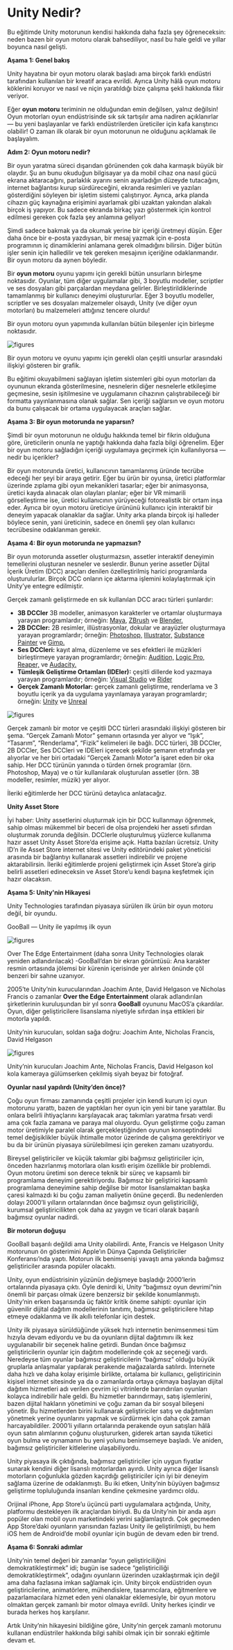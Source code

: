 # Unity Nedir?

Bu eğitimde Unity motorunun kendisi hakkında daha fazla şey öğreneceksin: neden bazen bir oyun motoru olarak bahsediliyor, nasıl bu hale geldi ve yıllar boyunca nasıl gelişti.


**Aşama 1: Genel bakış**

Unity hayatına bir oyun motoru olarak başladı ama birçok farklı endüstri tarafından kullanılan bir kreatif araca evrildi. Ayrıca Unity hâlâ oyun motoru köklerini koruyor ve nasıl ve niçin yaratıldığı bize çalışma şekli hakkında fikir veriyor.

Eğer **oyun motoru** teriminin ne olduğundan emin değilsen, yalnız değilsin! Oyun motorları oyun endüstrisinde sık sık tartışılır ama nadiren açıklanırlar — bu yeni başlayanlar ve farklı endüstrilerden üreticiler için kafa karıştırıcı olabilir! O zaman ilk olarak bir oyun motorunun ne olduğunu açıklamak ile başlayalım.


**Adım 2: Oyun motoru nedir?**

Bir oyun yaratma süreci dışarıdan görünenden çok daha karmaşık büyük bir olaydır. Şu an bunu okuduğun bilgisayar ya da mobil cihaz ona nasıl gücü ekrana aktaracağını, parlaklık ayarını senin ayarladığın düzeyde tutacağını, internet bağlantısı kurup sürdüreceğini, ekranda resimleri ve yazıları gösterdiğini söyleyen bir işletim sistemi çalıştırıyor. Ayrıca, arka planda cihazın güç kaynağına erişimini ayarlamak gibi uzaktan yakından alakalı birçok iş yapıyor. Bu sadece ekranda birkaç yazı göstermek için kontrol edilmesi gereken çok fazla şey anlamına geliyor!

Şimdi sadece bakmak ya da okumak yerine bir içeriği üretmeyi düşün. Eğer daha önce bir e-posta yazdıysan, bir mesaj yazmak için e-posta programının iç dinamiklerini anlamana gerek olmadığını bilirsin. Diğer bütün işler senin için halledilir ve tek gereken mesajının içeriğine odaklanmandır. Bir oyun motoru da aynen böyledir.

Bir **oyun motoru** oyunu yapımı için gerekli bütün unsurların birleşme noktasıdır. Oyunlar, tüm diğer uygulamalar gibi, 3 boyutlu modeller, scriptler ve ses dosyaları gibi parçalardan meydana gelirler. Birleştirildiklerinde tamamlanmış bir kullanıcı deneyimi oluştururlar. Eğer 3 boyutlu modeller, scriptler ve ses dosyaları malzemeler olsaydı, Unity (ve diğer oyun motorları) bu malzemeleri attığınız tencere olurdu!

Bir oyun motoru oyun yapımında kullanılan bütün bileşenler için birleşme noktasıdır.

![figures](https://raw.githubusercontent.com/Kodluyoruz/taskforce/main/unity-essentials/what-unity/figures/Foundations_Intro2U_1.1.2.1.png)

Bir oyun motoru ve oyunu yapımı için gerekli olan çeşitli unsurlar arasındaki ilişkiyi gösteren bir grafik. 

Bu eğitimi okuyabilmeni sağlayan işletim sistemleri gibi oyun motorları da oyununun ekranda gösterilmesine, nesnelerin diğer nesnelerle etkileşime geçmesine, sesin işitilmesine ve uygulamanın cihazının çalıştırabileceği bir formatta yayınlanmasına olanak sağlar. Sen içeriği sağlarsın ve oyun motoru da bunu çalışacak bir ortama uygulayacak araçları sağlar.


**Aşama 3: Bir oyun motorunda ne yaparsın?**

Şimdi bir oyun motorunun ne olduğu hakkında temel bir fikrin olduğuna göre, üreticilerin onunla ne yaptığı hakkında daha fazla bilgi öğrenelim. Eğer bir oyun motoru sağladığın içeriği uygulamaya geçirmek için kullanılıyorsa — nedir bu içerikler?

Bir oyun motorunda üretici, kullanıcının tamamlanmış üründe tecrübe edeceği her şeyi bir araya getirir. Eğer bu ürün bir oyunsa, üretici platformlar üzerinde zıplama gibi oyun mekanikleri tasarlar; eğer bir animasyonsa, üretici kayda alınacak olan olayları planlar; eğer bir VR mimarili görselleştirme ise, üretici kullanıcının yürüyeceği fotorealistik bir ortam inşa eder. Ayrıca bir oyun motoru üreticiye ürününü kullanıcı için interaktif bir deneyim yapacak olanaklar da sağlar. Unity arka planda birçok işi halleder böylece senin, yani üreticinin, sadece en önemli şey olan kullanıcı tecrübesine odaklanman gerekir.

**Aşama 4: Bir oyun motorunda ne yapmazsın?**

Bir oyun motorunda assetler oluşturmazsın, assetler interaktif deneyimin temellerini oluşturan nesneler ve seslerdir. Bunun yerine assetler Dijital İçerik Üretim (DCC) araçları denilen özelleştirilmiş harici programlarda oluşturulurlar. Birçok DCC onların içe aktarma işlemini kolaylaştırmak için Unity’ye entegre edilmiştir.

Gerçek zamanlı geliştirmede en sık kullanılan DCC aracı türleri şunlardır:

- **3B DCCler** 3B modeller, animasyon karakterler ve ortamlar oluşturmaya yarayan programlardır; örneğin: [Maya](https://www.autodesk.com/products/maya/overview), [ZBrush](https://pixologic.com/) ve [Blender.](https://www.blender.org/)
- **2B DCCler:** 2B resimler, illüstrasyonlar, dokular ve arayüzler oluşturmaya yarayan programlardır; örneğin: [Photoshop,](https://www.adobe.com/products/photoshop.html) [Illustrator,](https://www.adobe.com/products/illustrator.html) [Substance Painter](https://www.substance3d.com/products/substance-painter/) ve [Gimp.](https://www.gimp.org/)
- **Ses DCCleri:** kayıt alma, düzenleme ve ses efektleri ile müzikleri birleştirmeye yarayan programlardır; örneğin: [Audition,](https://www.adobe.com/products/audition.html) [Logic Pro,](https://www.apple.com/logic-pro/) [Reaper,](https://www.reaper.fm/) ve [Audacity.](https://www.audacityteam.org/)
- **Tümleşik Geliştirme Ortamları (IDEler):** çeşitli dillerde kod yazmaya yarayan programlardır; örneğin: [Visual Studio](https://visualstudio.microsoft.com/) ve [Rider](https://www.jetbrains.com/rider/)
- **Gerçek Zamanlı Motorlar:** gerçek zamanlı geliştirme, renderlama ve 3 boyutlu içerik ya da uygulama yayınlamaya yarayan programlardır; örneğin: [Unity](https://unity.com/) ve [Unreal](https://www.unrealengine.com/)

![figures](https://raw.githubusercontent.com/Kodluyoruz/taskforce/main/unity-essentials/what-unity/figures/Foundations_UnityRT3D_1.2.2.0_dcc-rt3d-diagram.png)

Gerçek zamanlı bir motor ve çeşitli DCC türleri arasındaki ilişkiyi gösteren bir şema. “Gerçek Zamanlı Motor” şemanın ortasında yer alıyor ve “Işık”, “Tasarım”, “Renderlama”, “Fizik” kelimeleri ile bağlı. DCC türleri, 3B DCCler, 2B DCCler, Ses DCCleri ve IDEleri içerecek şekilde şemanın etrafında yer alıyorlar ve her biri ortadaki “Gerçek Zamanlı Motor”a işaret eden bir oka sahip. Her DCC türünün yanında o türden örnek programlar (örn. Photoshop, Maya) ve o tür kullanılarak oluşturulan assetler (örn. 3B modeller, resimler, müzik) yer alıyor.

İleriki eğitimlerde her DCC türünü detaylıca anlatacağız.

**Unity Asset Store**

İyi haber: Unity assetlerini oluşturmak için bir DCC kullanmayı öğrenmek, sahip olması mükemmel bir beceri de olsa projendeki her asseti sıfırdan oluşturmak zorunda değilsin. DCClerle oluşturulmuş yüzlerce kullanıma hazır asset Unity Asset Store’da erişime açık. Hatta bazıları ücretsiz. Unity ID’n ile Asset Store internet sitesi ve Unity editöründeki paket yöneticisi arasında bir bağlantıyı kullanarak assetleri indirebilir ve projene aktarabilirsin. İleriki eğitimlerde projeni geliştirmek için Asset Store’a girip belirli assetleri edineceksin ve Asset Store’u kendi başına keşfetmek için hazır olacaksın.

**Aşama 5: Unity'nin Hikayesi**

Unity Technologies tarafından piyasaya sürülen ilk ürün bir oyun motoru değil, bir oyundu.

GooBall — Unity ile yapılmış ilk oyun

![figures](https://raw.githubusercontent.com/Kodluyoruz/taskforce/main/unity-essentials/what-unity/figures/Foundations_Intro2U_1.1.2.5.png)

Over The Edge Entertainment (daha sonra Unity Technologies olarak yeniden adlandırılacak) -GooBall’dan bir ekran görüntüsü: Ana karakter resmin ortasında jölemsi bir kürenin içerisinde yer alırken önünde çöl benzeri bir sahne uzanıyor.

2005’te Unity’nin kurucularından Joachim Ante, David Helgason ve Nicholas Francis o zamanlar **Over the Edge Entertainment** olarak adlandırılan şirketlerinin kuruluşundan bir yıl sonra **GooBall** oyununu MacOS’a çıkardılar. Oyun, diğer geliştiricilere lisanslama niyetiyle sıfırdan inşa ettikleri bir motorla yapıldı.

Unity’nin kurucuları, soldan sağa doğru: Joachim Ante, Nicholas Francis, David Helgason

![figures](https://raw.githubusercontent.com/Kodluyoruz/taskforce/main/unity-essentials/what-unity/figures/Foundations_Intro2U_1.1.2.6.jpg)

Unity’nin kurucuları Joachim Ante, Nicholas Francis, David Helgason kol kola kameraya gülümserken çekilmiş siyah beyaz bir fotoğraf.

**Oyunlar nasıl yapılırdı (Unity’den önce)?**

Çoğu oyun firması zamanında çeşitli projeler için kendi kurum içi oyun motorunu yarattı, bazen de yaptıkları her oyun için yeni bir tane yarattılar. Bu onlara belirli ihtiyaçlarını karşılayacak araç takımları yaratma fırsatı verdi ama çok fazla zamana ve paraya mal oluyordu. Oyun geliştirme çoğu zaman motor üretimiyle paralel olarak gerçekleştiğinden oyunun konseptindeki temel değişiklikler büyük ihtimalle motor üzerinde de çalışma gerektiriyor ve bu da bir ürünün piyasaya sürülebilmesi için gereken zamanı uzatıyordu.

Bireysel geliştiriciler ve küçük takımlar gibi bağımsız geliştiriciler için, önceden hazırlanmış motorlara olan kısıtlı erişim özellikle bir problemdi. Oyun motoru üretimi son derece teknik bir süreç ve kapsamlı bir programlama deneyimi gerektiriyordu. Bağımsız bir geliştirici kapsamlı programlama deneyimine sahip değilse bir motor lisanslamaktan başka çaresi kalmazdı ki bu çoğu zaman maliyetin önüne geçerdi. Bu nedenlerden dolayı 2000’li yılların ortalarından önce bağımsız oyun geliştiriciliği, kurumsal geliştiricilikten çok daha az yaygın ve ticari olarak başarılı bağımsız oyunlar nadirdi.

**Bir motorun doğuşu**

GooBall başarılı değildi ama Unity olabilirdi. Ante, Francis ve Helgason Unity motorunun ön gösterimini Apple’ın Dünya Çapında Geliştiriciler Konferansı’nda yaptı. Motorun ilk benimsenişi yavaştı ama yakında bağımsız geliştiriciler arasında popüler olacaktı.

Unity, oyun endüstrisinin yüzünün değişmeye başladığı 2000’lerin ortalarında piyasaya çıktı. Öyle denirdi ki, Unity “bağımsız oyun devrimi”nin önemli bir parçası olmak üzere benzersiz bir şekilde konumlanmıştı. Unity’nin erken başarısında üç faktör kritik öneme sahipti: oyunlar için güvenilir dijital dağıtım modellerinin tanıtımı, bağımsız geliştiricilere hitap etmeye odaklanma ve ilk akıllı telefonlar için destek.

Unity ilk piyasaya sürüldüğünde yüksek hızlı internetin benimsenmesi tüm hızıyla devam ediyordu ve bu da oyunların dijital dağıtımını ilk kez uygulanabilir bir seçenek haline getirdi. Bundan önce bağımsız geliştiricilerin oyunlar için dağıtım modellerinde çok az seçeneği vardı. Neredeyse tüm oyunlar bağımsız geliştiricilerin “bağımsız” olduğu büyük gruplarla anlaşmalar yapılarak perakende mağazalarda satılırdı. İnternete daha hızlı ve daha kolay erişimle birlikte, ortalama bir kullanıcı, geliştiricinin kişisel internet sitesinde ya da o zamanlarda ortaya çıkmaya başlayan dijital dağıtım hizmetleri adı verilen çevrim içi vitrinlerde barındırılan oyunları kolayca indirebilir hale geldi. Bu hizmetler barındırmayı, satış işlemlerini, bazen dijital hakların yönetimini ve çoğu zaman da bir sosyal bileşeni yönetir. Bu hizmetlerden birini kullanarak geliştiriciler satış ve dağıtımları yönetmek yerine oyunlarını yapmak ve sürdürmek için daha çok zaman harcayabildiler. 2000’li yılların ortalarında perakende oyun satışları hâlâ oyun satın alımlarının çoğunu oluştururken, giderek artan sayıda tüketici oyun bulma ve oynamanın bu yeni yolunu benimsemeye başladı. Ve aniden, bağımsız geliştiriciler kitlelerine ulaşabiliyordu.

Unity piyasaya ilk çıktığında, bağımsız geliştiriciler için uygun fiyatlar sunarak kendini diğer lisanslı motorlardan ayırdı. Unity ayrıca diğer lisanslı motorların çoğunlukla gözden kaçırdığı geliştiriciler için iyi bir deneyim sağlama üzerine de odaklanmıştı. Bu iki etken, Unity’nin büyüyen bağımsız geliştirme topluluğunda insanları kendine çekmesine yardımcı oldu.

Orijinal iPhone, App Store’u üçüncü parti uygulamalara açtığında, Unity, platformu destekleyen ilk araçlardan biriydi. Bu da Unity’nin bir anda aşırı popüler olan mobil oyun marketindeki yerini sağlamlaştırdı. Çok geçmeden App Store’daki oyunların yarısından fazlası Unity ile geliştirilmişti, bu hem iOS hem de Android’de mobil oyunlar için bugün de devam eden bir trend.

**Aşama 6: Sonraki adımlar**

Unity’nin temel değeri bir zamanlar “oyun geliştiriciliğini demokratikleştirmek” idi; bugün ise sadece “geliştiriciliği demokratikleştirmek”, odağını oyunların üzerinden uzaklaştırmak için değil ama daha fazlasına imkan sağlamak için. Unity birçok endüstriden oyun geliştiricilerine, animatörlere, mühendislere, tasarımcılara, eğitmenlere ve pazarlamacılara hizmet eden yeni olanaklar eklemesiyle, bir oyun motoru olmaktan gerçek zamanlı bir motor olmaya evrildi. Unity herkes içindir ve burada herkes hoş karşılanır.

Artık Unity’nin hikayesini bildiğine göre, Unity’nin gerçek zamanlı motorunu kullanan endüstriler hakkında bilgi sahibi olmak için bir sonraki eğitimle devam et.









